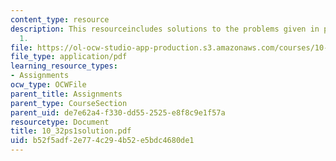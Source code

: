 ```yaml
---
content_type: resource
description: This resourceincludes solutions to the problems given in problem set
  1.
file: https://ol-ocw-studio-app-production.s3.amazonaws.com/courses/10-32-separation-processes-spring-2005/b52f5adf2e774c294b52e5bdc4680de1_10_32ps1solution.pdf
file_type: application/pdf
learning_resource_types:
- Assignments
ocw_type: OCWFile
parent_title: Assignments
parent_type: CourseSection
parent_uid: de7e62a4-f330-dd55-2525-e8f8c9e1f57a
resourcetype: Document
title: 10_32ps1solution.pdf
uid: b52f5adf-2e77-4c29-4b52-e5bdc4680de1
---
```

